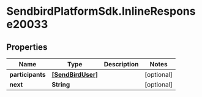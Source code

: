 # SendbirdPlatformSdk.InlineResponse20033

## Properties

Name | Type | Description | Notes
------------ | ------------- | ------------- | -------------
**participants** | [**[SendBirdUser]**](SendBirdUser.md) |  | [optional] 
**next** | **String** |  | [optional] 


